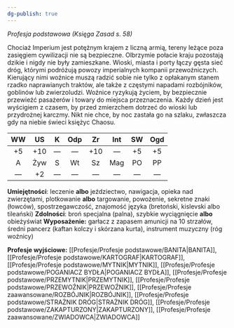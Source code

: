 ```yaml
---
dg-publish: true
---
```

*Profesja podstawowa (Księga Zasad s. 58)*

Chociaż Imperium jest potężnym krajem z liczną armią, tereny leżące poza zasięgiem cywilizacji nie są bezpieczne. Olbrzymie połacie kraju pozostają dzikie i nigdy nie były zamieszkane. Wioski, miasta i porty łączy gęsta sieć dróg, którymi podróżują powozy imperialnych kompanii przewoźniczych. Kierujący nimi woźnice muszą radzić sobie nie tylko z opłakanym stanem rzadko naprawianych traktów, ale także z częstymi napadami rozbójników, goblinów lub zwierzoludzi. Woźnice ryzykują życiem, by bezpiecznie przewieźć pasażerów i towary do miejsca przeznaczenia. Każdy dzień jest wyścigiem z czasem, by przed zmierzchem dotrzeć do wioski lub przydrożnej karczmy. Nikt nie chce, by noc zastała go na szlaku, zwłaszcza gdy na niebie świeci księżyc Chaosu.

| WW  | US  |  K  | Odp | Zr  | Int | SW  | Ogd |
| :-: | :-: | :-: | :-: | :-: | :-: | :-: | :-: |
| +5  | +10 |  —  |  —  | +10 |  —  | +5  | +5  |
|  A  | Żyw |  S  | Wt  | Sz  | Mag | PO  | PP  |
|  —  | +2  |  —  |  —  |  —  |  —  |  —  |  —  |

**Umiejętności**: leczenie **albo** jeździectwo, nawigacja, opieka nad zwierzętami, plotkowanie **albo** targowanie, powożenie, sekretne znaki (łowców), spostrzegawczość, znajomość języka (bretoński, kislevski albo tileański)
**Zdolności**: broń specjalna (palna), szybkie wyciągnięcie **albo** obieżyświat
**Wyposażenie:** garłacz z zapasem amunicji na 10 strzałów, średni pancerz (kaftan kolczy i skórzana kurta), instrument muzyczny (róg woźnicy)

**Profesje wyjściowe:** [[Profesje/Profesje podstawowe/BANITA\|BANITA]], [[Profesje/Profesje podstawowe/KARTOGRAF\|KARTOGRAF]], [[Profesje/Profesje podstawowe/MYTNIK\|MYTNIK]], [[Profesje/Profesje podstawowe/POGANIACZ BYDŁA\|POGANIACZ BYDŁA]], [[Profesje/Profesje podstawowe/PRZEMYTNIK\|PRZEMYTNIK]], [[Profesje/Profesje podstawowe/PRZEWOŹNIK\|PRZEWOŹNIK]], [[Profesje/Profesje zaawansowane/ROZBÓJNIK\|ROZBÓJNIK]], [[Profesje/Profesje podstawowe/STRAŻNIK DRÓG\|STRAŻNIK DRÓG]], [[Profesje/Profesje podstawowe/ZAKAPTURZONY\|ZAKAPTURZONY]], [[Profesje/Profesje zaawansowane/ZWIADOWCA\|ZWIADOWCA]]